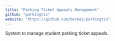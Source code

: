 ```yaml
---
title: "Parking Ticket Appeals Management"
github: "parkingtix"
website: "https://github.com/bermaj/parkingtix"
---
```


System to manage student parking ticket appeals.
